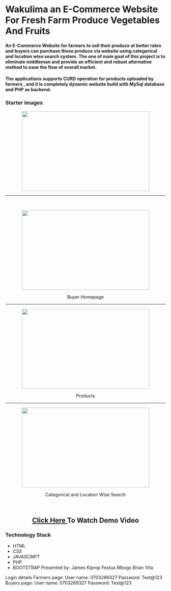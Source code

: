 # Wakulima an E-Commerce Website For Fresh Farm Produce Vegetables And Fruits

#### An E-Commerce Website for farmers to sell their produce at better rates and buyers can purchase those produce via website using categorical and location wise search system. The one of main goal of this project is to eliminate middleman and provide an efficient and robust alternative method to ease the flow of overall market.

#### The applications supports CURD operation for products uploaded by farmers , and it is completely dynamic website build with MySql database and PHP as backend. 

### Starter Images


<div align= "center"> 
<img src = "./Demo_Images/1.png" width = 400 height = 250 align = center> <br> <hr> <br>

<img src = "./Demo_Images/2.png" width = 400 height = 250> <p>Buyer Homepage</p> <hr>

<img src = "./Demo_Images/3.png" width = 400 height = 250> <p>Products </p> <hr>

<img src = "./Demo_Images/4.png" width = 400 height = 250> <p> Categorical and Location Wise Search</p> <br> 

</div>

<div align= "center">  
  
## <a href = "https://https://youtu.be/OQ0eBiFRNaY" > Click Here </a> To Watch Demo Video

</div>

### Technology Stack 
* HTML
* CSS
* JAVASCRIPT
* PHP
* BOOTSTRAP
Presented by:
James Kiprop 
Festus Mbogo
Brian Vita

Login details
Farmers page:
User name: 0703289327
Password: Test@123
Buyers page:
User name: 0703289327
Password: Test@123


